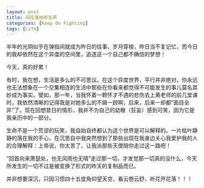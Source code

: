 ```yaml
---
layout: post
title: 闲花落地听无声
categories: [Keep On Fighting]
tags: [Life]
---
```


半年的光阴似乎在弹指间就成为昨日的往事，岁月穿梭，昨日当不复记忆，而今日的我却依然在这个异度的空间里，追逐这一个自己都不确信的梦想！

今天，真的好累！

有时，我在想，生活是多么的不可思议。在这个异度世界，平行并非绝对，你永远也无法想象在一个交集相连的生活中那些在你看来都觉得不可能发生的事儿莫名其妙成为事实。譬如，那一年，当我怀着一颗怀才不遇的悲伤去上黄老师的前几堂课时，我依然清晰的记得我是对她多么的不屑一顾啊，后来，后来一却都“面目全非”了。现在回想昔日的情形，我并不为自己的幼稚（狂妄）感到可笑，因为它是我亲历中的一部分。

生命不是一个荒谬的玩笑，我自始自终都认为这个世界是可以解释的。一片枯叶静静的落在我的手心，在沉思自中我突然想到了那些出现在我身边关心我爱护我的人的合理解释：上帝说，你太苦了，让我派那些天使陪你走过这一路吧！

“回首向来萧瑟处，也无风雨也无晴”走过那一切，才发觉那一切真的没什么，今天所发生的一切不过是被变换了形式的昨天的复制品而已。

并非想要深沉，只因习惯四十五度角仰望天空，看云卷云舒，听花开花落！！！ 